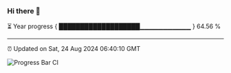 ### Hi there 👋

⏳ Year progress { ███████████████████▁▁▁▁▁▁▁▁▁▁▁ } 64.56 %

---

⏰ Updated on Sat, 24 Aug 2024 06:40:10 GMT

![Progress Bar CI](https://github.com/IshwaranRudhara/GIT-ACTION/workflows/Progress%20Bar%20CI/badge.svg)
